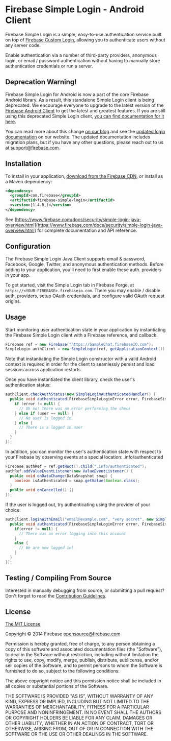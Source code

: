 # Firebase Simple Login - Android Client

Firebase Simple Login is a simple, easy-to-use authentication service built on
top of [Firebase Custom Login](https://www.firebase.com/docs/security/custom-login.html),
allowing you to authenticate users without any server code.

Enable authentication via a number of third-party providers, anonymous login, or email / password authentication without having to manually store authentication credentials or run a server.

## Deprecation Warning!

Firebase Simple Login for Android is now a part of the core Firebase Android library. As a result,
this standalone Simple Login client is being deprecated. We encourage everyone to upgrade to the
latest version of the [Firebase Android Client](https://www.firebase.com/docs/android/) to get the
latest and greatest features. If you are still using this deprecated Simple Login client,
[you can find documentation for it here](./docs/v1).

You can read more about this change [on our blog](TODO) and see the [updated login documentation](TODO)
on our website. The updated documentation includes migration plans, but if you have any other
questions, please reach out to us at support@firebase.com.

## Installation

To install in your application, [download from the Firebase CDN](https://www.firebase.com/docs/downloads.html),
or install as a Maven dependency:

```xml
<dependency>
  <groupId>com.firebase</groupId>
  <artifactId>firebase-simple-login</artifactId>
  <version>[1.4.0,)</version>
</dependency>
```

See [https://www.firebase.com/docs/security/simple-login-java-overview.html](https://www.firebase.com/docs/security/simple-login-java-overview.html)
for complete documentation and API reference.

## Configuration

The Firebase Simple Login Java Client supports email & password, Facebook, Google,
Twitter, and anonymous authentication methods. Before adding to
your application, you'll need to first enable these auth. providers in your app.

To get started, visit the Simple Login tab in Firebase Forge, at
`https://<YOUR-FIREBASE>.firebaseio.com`. There you may enable / disable auth.
providers, setup OAuth credentials, and configure valid OAuth request origins.

## Usage

Start monitoring user authentication state in your application by instantiating
the Firebase Simple Login client with a Firebase reference, and callback.

```java
Firebase ref = new Firebase("https://SampleChat.firebaseIO.com");
SimpleLogin authClient = new SimpleLogin(ref, getApplicationContext());
```

Note that instantiating the Simple Login constructor with a valid Android context
is required in order for the client to seamlessly persist and load sessions across
application restarts.

Once you have instantiated the client library, check the user's authentication
status:

```java
authClient.checkAuthStatus(new SimpleLoginAuthenticatedHandler() {
  public void authenticated(FirebaseSimpleLoginError error, FirebaseSimpleLoginUser user) {
    if (error != null) {
      // Oh no! There was an error performing the check
    } else if (user == null) {
      // No user is logged in
    } else {
      // There is a logged in user
    }
  }
});
```

In addition, you can monitor the user's authentication state with respect to your Firebase by observing events at a special location: .info/authenticated

```java
Firebase authRef = ref.getRoot().child(".info/authenticated");
authRef.addValueEventListener(new ValueEventListener() {
  public void onDataChange(DataSnapshot snap) {
    boolean isAuthenticated = snap.getValue(Boolean.class);
  }
  public void onCancelled() {}
});
```

If the user is logged out, try authenticating using the provider of your choice:

```java
authClient.loginWithEmail("email@example.com", "very secret", new SimpleLoginAuthenticatedHandler() {
  public void authenticated(FirebaseSimpleLoginError error, FirebaseSimpleLoginUser user) {
    if(error != null) {
      // There was an error logging into this account
    }
    else {
      // We are now logged in!
    }
  }
});
```

## Testing / Compiling From Source

Interested in manually debugging from source, or submitting a pull request?
Don't forget to read the [Contribution Guidelines](https://github.com/firebase/firebase-simple-login-java/blob/master/CONTRIBUTING.md).

License
-------
[The MIT License](http://firebase.mit-license.org)

Copyright © 2014 Firebase <opensource@firebase.com>

Permission is hereby granted, free of charge, to any person obtaining a copy of
this software and associated documentation files (the "Software"), to deal in
the Software without restriction, including without limitation the rights to
use, copy, modify, merge, publish, distribute, sublicense, and/or sell copies
of the Software, and to permit persons to whom the Software is furnished to do
so, subject to the following conditions:

The above copyright notice and this permission notice shall be included in all
copies or substantial portions of the Software.

THE SOFTWARE IS PROVIDED "AS IS", WITHOUT WARRANTY OF ANY KIND, EXPRESS OR
IMPLIED, INCLUDING BUT NOT LIMITED TO THE WARRANTIES OF MERCHANTABILITY,
FITNESS FOR A PARTICULAR PURPOSE AND NONINFRINGEMENT. IN NO EVENT SHALL THE
AUTHORS OR COPYRIGHT HOLDERS BE LIABLE FOR ANY CLAIM, DAMAGES OR OTHER
LIABILITY, WHETHER IN AN ACTION OF CONTRACT, TORT OR OTHERWISE, ARISING FROM,
OUT OF OR IN CONNECTION WITH THE SOFTWARE OR THE USE OR OTHER DEALINGS IN THE
SOFTWARE.
